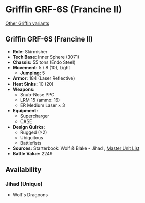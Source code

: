 # Griffin GRF-6S (Francine II) 

[Other Griffin variants](../griffin.md) 

## Griffin GRF-6S (Francine II) 

- **Role:** Skirmisher 
- **Tech Base:** Inner Sphere (3071) 
- **Chassis:** 55 tons (Endo Steel) 
- **Movement:** 5 / 8 (10), Light 
  - **Jumping:** 5 
- **Armor:** 184 (Laser Reflective) 
- **Heat Sinks:** 10 (20) 
- **Weapons:** 
  - Snub-Nose PPC 
  - LRM 15 (ammo: 16) 
  - ER Medium Laser × 3 
- **Equipment:** 
  - Supercharger 
  - CASE 
- **Design Quirks:** 
  - Rugged (×2) 
  - Ubiquitous 
  - Battlefists 
- **Sources:** Starterbook: Wolf & Blake - Jihad , [Master Unit List](http://masterunitlist.info/Unit/Details/1308) 
- **Battle Value:** 2249 

## Availability 

### Jihad (Unique) 

- Wolf's Dragoons 


